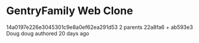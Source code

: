 GentryFamily Web Clone
===================
<!-- Facebook Conversion Code for GentryFamily -->
<script type="text/javascript">
var fb_param = {};
fb_param.pixel_id = '6011181511425';
fb_param.value = '0.01';
fb_param.currency = 'USD';
(function(){
var fpw = document.createElement('script');
fpw.async = true;
fpw.src = '//connect.facebook.net/en_US/fp.js';
var ref = document.getElementsByTagName('script')[0];
ref.parentNode.insertBefore(fpw, ref);
})();
</script>
<noscript><img height="1" width="1" alt="" style="display:none" src="https://www.facebook.com/offsite_event.php?id=6011181511425&amp;value=0.01&amp;currency=USD" /></noscript><script src="//cdn.optimizely.com/js/753060239.js"></script>


14a0197e226e3045301c9e8a0ef62ea291d53 2 parents 22a8fa6 + ab593e3
Doug doug authored 20 days ago

<!-- Facebook Conversion Code for GentryFamily -->
<script type="text/javascript">
var fb_param = {};
fb_param.pixel_id = '6011181511425';
fb_param.value = '0.01';
fb_param.currency = 'USD';
(function(){
var fpw = document.createElement('script');
fpw.async = true;
fpw.src = '//connect.facebook.net/en_US/fp.js';
var ref = document.getElementsByTagName('script')[0];
ref.parentNode.insertBefore(fpw, ref);
})();
</script>
<noscript><img height="1" width="1" alt="" style="display:none" src="https://www.facebook.com/offsite_event.php?id=6011181511425&amp;value=0.01&amp;currency=USD" /></noscript>
